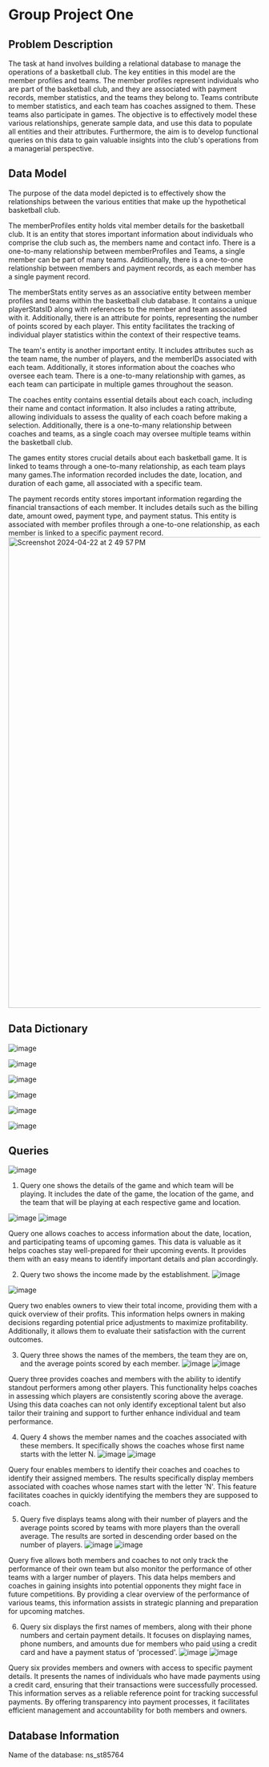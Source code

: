 # Group Project One


## Problem Description
The task at hand involves building a relational database to manage the operations of a basketball club. The key entities in this model are the member profiles and teams. The member profiles represent individuals who are part of the basketball club, and they are associated with payment records, member statistics, and the teams they belong to. Teams contribute to member statistics, and each team has coaches assigned to them. These teams also participate in games. The objective is to effectively model these various relationships, generate sample data, and use this data to populate all entities and their attributes. Furthermore, the aim is to develop functional queries on this data to gain valuable insights into the club's operations from a managerial perspective.

## Data Model
The purpose of the data model depicted is to effectively show the relationships between the various entities that make up the hypothetical basketball club. 

The memberProfiles entity holds vital member details for the basketball club. It is an entity that stores important information about individuals who comprise the club such as, the members name and contact info. There is a one-to-many relationship between memberProfiles and Teams, a single member can be part of many teams. Additionally, there is a one-to-one relationship between members and payment records, as each member has a single payment record.

The memberStats entity serves as an associative entity between member profiles and teams within the basketball club database. It contains a unique playerStatsID along with references to the member and team associated with it. Additionally, there is an attribute for points, representing the number of points scored by each player. This entity facilitates the tracking of individual player statistics within the context of their respective teams.

The team's entity is another important entity. It includes attributes such as the team name, the number of players, and the memberIDs associated with each team. Additionally, it stores information about the coaches who oversee each team. There is a one-to-many relationship with games, as each team can participate in multiple games throughout the season.

The coaches entity contains essential details about each coach, including their name and contact information. It also includes a rating attribute, allowing individuals to assess the quality of each coach before making a selection. Additionally, there is a one-to-many relationship between coaches and teams, as a single coach may oversee multiple teams within the basketball club.

The games entity stores crucial details about each basketball game. It is linked to teams through a one-to-many relationship, as each team plays many games.The information recorded includes the date, location, and duration of each game, all associated with a specific team.

The payment records entity stores important information regarding the financial transactions of each member. It includes details such as the billing date, amount owed, payment type, and payment status. This entity is associated with member profiles through a one-to-one relationship, as each member is linked to a specific payment record.
<img width="941" alt="Screenshot 2024-04-22 at 2 49 57 PM" src="https://github.com/shriyatummalapalli/Group-Project-One/assets/167737199/12c2a3a3-a08e-42a7-9043-5ccce81ea550">


## Data Dictionary
![image](https://github.com/shriyatummalapalli/Group-Project-One/assets/167737199/35beb05a-10c6-4910-8c21-084d05ef091c)

![image](https://github.com/shriyatummalapalli/Group-Project-One/assets/167737199/00169132-8d1a-4b07-856b-2832cde069d2)

![image](https://github.com/shriyatummalapalli/Group-Project-One/assets/167737199/c2610644-1046-4e6a-8188-2a53527e25f2)

![image](https://github.com/shriyatummalapalli/Group-Project-One/assets/167737199/cdc1806b-d701-4b84-85c3-3e9b632ea2f2)

![image](https://github.com/shriyatummalapalli/Group-Project-One/assets/167737199/ca8b74df-3c31-4da9-b1ed-7eb421432f7e)

![image](https://github.com/shriyatummalapalli/Group-Project-One/assets/167737199/291e0e8f-c07f-48d7-8543-b4d214186096)


## Queries
![image](https://github.com/shriyatummalapalli/Group-Project-One/assets/167737199/b0897067-8086-4ba0-bb35-6147d10e21f1)

1) Query one shows the details of the game and which team will be playing. It includes the date of the game, the location of the game, and the team that will be playing at each respective game and location.

![image](https://github.com/shriyatummalapalli/Group-Project-One/assets/167737199/710d61b3-29f3-46b9-a135-d8d6ad4a6fc7)
![image](https://github.com/shriyatummalapalli/Group-Project-One/assets/167737199/a60dbd86-9710-44b7-b55d-96b2e13edad9)

Query one allows coaches to access information about the date, location, and participating teams of upcoming games. This data is valuable as it helps coaches stay well-prepared for their upcoming events. It provides them with an easy means to identify important details and plan accordingly.

2) Query two shows the income made by the establishment. 
![image](https://github.com/shriyatummalapalli/Group-Project-One/assets/167737199/cc1447bd-ca87-4b23-9b09-75f8e6cb41f7)

![image](https://github.com/shriyatummalapalli/Group-Project-One/assets/167737199/8c8976db-06bb-4807-9ab5-3d9f83a3120f)

Query two enables owners to view their total income, providing them with a quick overview of their profits. This information helps owners in making decisions regarding potential price adjustments to maximize profitability. Additionally, it allows them to evaluate their satisfaction with the current outcomes.

3) Query three shows the names of the members, the team they are on, and the average points scored by each member. 
![image](https://github.com/shriyatummalapalli/Group-Project-One/assets/167737199/d9d2420d-bc11-49e4-8f46-6f2b7d120bd1)
![image](https://github.com/shriyatummalapalli/Group-Project-One/assets/167737199/e07f7272-44e4-44ce-94f4-02ed410f0440)

Query three provides coaches and members with the ability to identify standout performers among other players. This functionality helps coaches in assessing which players are consistently scoring above the average. Using this data coaches can not only identify exceptional talent but also tailor their training and support to further enhance individual and team performance.

4) Query 4 shows the member names and the coaches associated with these members. It specifically shows the coaches whose first name starts with the letter N. 
![image](https://github.com/shriyatummalapalli/Group-Project-One/assets/167737199/8ce953c5-7e55-4107-8c27-7f3bf61053cb)
![image](https://github.com/shriyatummalapalli/Group-Project-One/assets/167737199/3a1efdee-3bd5-480d-9a37-868419d004b1)

Query four enables members to identify their coaches and coaches to identify their assigned members. The results specifically display members associated with coaches whose names start with the letter 'N'. This feature facilitates coaches in quickly identifying the members they are supposed to coach.

5) Query five displays teams along with their number of players and the average points scored by teams with more players than the overall average. The results are sorted in descending order based on the number of players.
![image](https://github.com/shriyatummalapalli/Group-Project-One/assets/167737199/4208ac42-9418-4c24-b679-aa8436a71777)
![image](https://github.com/shriyatummalapalli/Group-Project-One/assets/167737199/e7acded5-c1f4-4737-babd-25c69a8c2884)

Query five allows both members and coaches to not only track the performance of their own team but also monitor the performance of other teams with a larger number of players. This data helps members and coaches in gaining insights into potential opponents they might face in future competitions. By providing a clear overview of the performance of various teams, this information assists in strategic planning and preparation for upcoming matches.

6) Query six displays the first names of members, along with their phone numbers and certain payment details. It focuses on displaying names, phone numbers, and amounts due for members who paid using a credit card and have a payment status of 'processed'.
![image](https://github.com/shriyatummalapalli/Group-Project-One/assets/167737199/53ff6b17-6936-46c9-a175-47ff8a867c02)
![image](https://github.com/shriyatummalapalli/Group-Project-One/assets/167737199/3350648e-def0-4345-ba36-813cf8d71e11)

Query six provides members and owners with access to specific payment details. It presents the names of individuals who have made payments using a credit card, ensuring that their transactions were successfully processed. This information serves as a reliable reference point for tracking successful payments. By offering transparency into payment processes, it facilitates efficient management and accountability for both members and owners.

## Database Information
Name of the database: ns_st85764





















